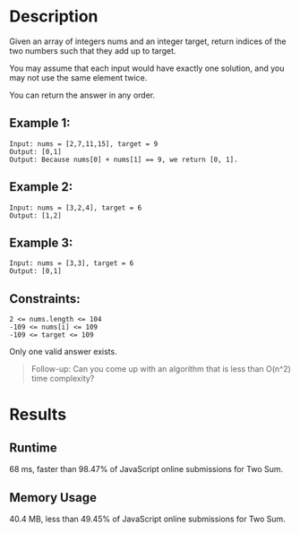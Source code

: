# Description

Given an array of integers nums and an integer target, return indices of the two numbers such that they add up to target.

You may assume that each input would have exactly one solution, and you may not use the same element twice.

You can return the answer in any order.

## Example 1:

```
Input: nums = [2,7,11,15], target = 9
Output: [0,1]
Output: Because nums[0] + nums[1] == 9, we return [0, 1].
```

## Example 2:

```
Input: nums = [3,2,4], target = 6
Output: [1,2]
```

## Example 3:

```
Input: nums = [3,3], target = 6
Output: [0,1]
```

## Constraints:

```
2 <= nums.length <= 104
-109 <= nums[i] <= 109
-109 <= target <= 109
```

Only one valid answer exists.

> Follow-up: Can you come up with an algorithm that is less than O(n^2) time complexity?

# Results

## Runtime

68 ms, faster than 98.47% of JavaScript online submissions for Two Sum.

## Memory Usage

40.4 MB, less than 49.45% of JavaScript online submissions for Two Sum.
